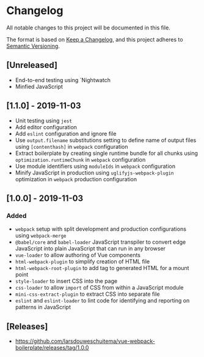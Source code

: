 # Changelog

All notable changes to this project will be documented in this file.

The format is based on [Keep a Changelog](https://keepachangelog.com/en/1.0.0/),
and this project adheres to [Semantic Versioning](https://semver.org/spec/v2.0.0.html).

## [Unreleased]

- End-to-end testing using `Nightwatch
- Minfied JavaScript

## [1.1.0] - 2019-11-03
- Unit testing using `jest`
- Add editor configuration
- Add `eslint` configuration and ignore file
- Use `output.filename` substitutions setting to define name of output files using `[contenthash]` in `webpack` configuration
- Extract boilerplate by creating single runtime bundle for all chunks using `optimization.runtimeChunk` in `webpack` configuration
- Use module identifiers using `moduleIds` in `webpack` configuration
- Minify JavaScript in production using `uglifyjs-webpack-plugin` optimization in `webpack` production configuration

## [1.0.0] - 2019-11-03

### Added

- `webpack` setup with split development and production configurations using `webpack-merge`
- `@babel/core` and `babel-loader` JavaScript transpiler to convert edge JavaScript into plain JavaScript that can run in any browser
- `vue-loader` to allow authoring of Vue components
- `html-webpack-plugin` to simplify creation of HTML file
- `html-webpack-root-plugin` to add tag to generated HTML for a mount point
- `style-loader` to insert CSS into the page
- `css-loader` to allow `import` of CSS from within a JavaScript module
- `mini-css-extract-plugin` to extract CSS into separate file
- `eslint` and `eslint-loader` to lint code for identifying and reporting on patterns in JavaScript

## [Releases]

- https://github.com/larsdouweschuitema/vue-webpack-boilerplate/releases/tag/1.0.0
